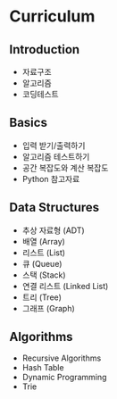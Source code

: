 # Curriculum

## Introduction

- 자료구조
- 알고리즘
- 코딩테스트

## Basics

- 입력 받기/출력하기
- 알고리즘 테스트하기
- 공간 복잡도와 계산 복잡도
- Python 참고자료

## Data Structures

- 추상 자료형 (ADT)
- 배열 (Array)
- 리스트 (List)
- 큐 (Queue)
- 스택 (Stack)
- 연결 리스트 (Linked List)
- 트리 (Tree)
- 그래프 (Graph)

## Algorithms

- Recursive Algorithms
- Hash Table
- Dynamic Programming
- Trie
